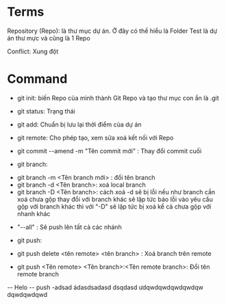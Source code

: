 # Terms

Repository (Repo): là thư mục dự án. Ở đây có thể hiểu là Folder Test là dự án thư mực và cũng là 1 Repo

Conflict: Xung đột

# Command

- git init: biến Repo của mình thành Git Repo và tạo thư mục con ẩn là .git

- git status: Trạng thái

- git add: Chuẩn bị lưu lại thời điểm của dự án

- git remote: Cho phép tạo, xem sửa xoá kết nối với Repo

- git commit --amend -m "Tên commit mới" : Thay đổi commit cuối

- git branch:

* git branch -m <Tên branch mới> : đổi tên branch
* git branch -d <Tên branch>: xoá local branch
* git branch -D <Tên branch>: cách xoá -d sẽ bị lỗi nếu như branch cần xoá chưa gộp thay đổi với branch khác sẽ lập tức báo lỗi vào yêu cầu gộp với
  branch khác thì với "-D" sẽ lập tức bị xoá kể cả chưa gộp với nhanh khác

- "--all" : Sẽ push lên tất cả các nhánh

* git push:

- git push delete <tên remote> <tên branch> : Xoá branch trên remote

- git push <Tên remote> <Tên branch>:<Tên remote branch>: Đổi tên remote branch

-- Helo
-- push
-adsad
ádasdsadasd
dsqdasd
ưdqwdqwdqwdqwdqw
dqwdqwdqwd
